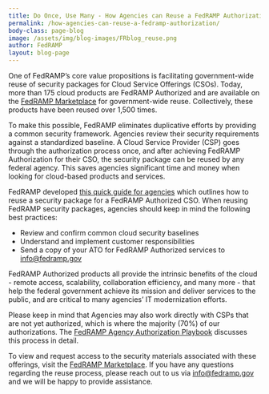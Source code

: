 ```yaml
---
title: Do Once, Use Many - How Agencies can Reuse a FedRAMP Authorization
permalink: /how-agencies-can-reuse-a-fedramp-authorization/
body-class: page-blog
image: /assets/img/blog-images/FRblog_reuse.png
author: FedRAMP
layout: blog-page
---
```


One of FedRAMP’s core value propositions is facilitating government-wide reuse of security packages for Cloud Service Offerings (CSOs). Today, more than 175 cloud products are FedRAMP Authorized and are available on the <a href="https://marketplace.fedramp.gov/#/products">FedRAMP Marketplace</a> for government-wide reuse. Collectively, these products have been reused over 1,500 times.

To make this possible, FedRAMP eliminates duplicative efforts by providing a common security framework. Agencies review their security requirements against a standardized baseline. A Cloud Service Provider (CSP) goes through the authorization process once, and after achieving FedRAMP Authorization for their CSO, the security package can be reused by any federal agency. This saves agencies significant time and money when looking for cloud-based products and services. 

FedRAMP developed <a href="https://www.fedramp.gov/assets/resources/documents/Reusing_Authorizations_for_Cloud_Products_Quick_Guide.pdf">this quick guide for agencies</a> which outlines how to reuse a security package for a FedRAMP Authorized CSO. When reusing FedRAMP security packages, agencies should keep in mind the following best practices:
* Review and confirm common cloud security baselines
* Understand and implement customer responsibilities
* Send a copy of your ATO for FedRAMP Authorized services to <a href="mailto:info@fedramp.gov">info@fedramp.gov</a> 

FedRAMP Authorized products all provide the intrinsic benefits of the cloud - remote access, scalability, collaboration efficiency, and many more - that help the federal government achieve its mission and deliver services to the public, and are critical to many agencies’ IT modernization efforts.

Please keep in mind that Agencies may also work directly with CSPs that are not yet authorized, which is where the majority (70%) of our authorizations. The <a href="https://www.fedramp.gov/assets/resources/documents/Agency_Authorization_Playbook.pdf">FedRAMP Agency Authorization Playbook</a> discusses this process in detail. 

To view and request access to the security materials associated with these offerings, visit the <a href="https://marketplace.fedramp.gov/#/products">FedRAMP Marketplace</a>. If you have any questions regarding the reuse process, please reach out to us via <a href="mailto:info@fedramp.gov">info@fedramp.gov</a> and we will be happy to provide assistance.


